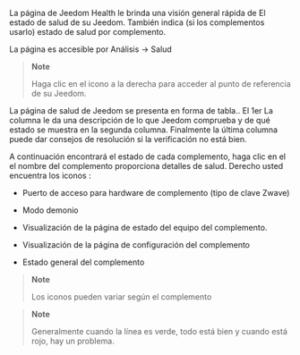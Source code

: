 La página de Jeedom Health le brinda una visión general rápida de
El estado de salud de su Jeedom. También indica (si los complementos
usarlo) estado de salud por complemento.

La página es accesible por Análisis → Salud

> **Note**
>
> Haga clic en el icono a la derecha para acceder al punto de referencia de su
> Jeedom.

La página de salud de Jeedom se presenta en forma de tabla.. El 1er
La columna le da una descripción de lo que Jeedom comprueba y de qué estado
se muestra en la segunda columna. Finalmente la última columna puede
dar consejos de resolución si la verificación no está bien.

A continuación encontrará el estado de cada complemento, haga clic en el
el nombre del complemento proporciona detalles de salud. Derecho usted
encuentra los iconos :

-   Puerto de acceso para hardware de complemento (tipo de clave Zwave)

-   Modo demonio

-   Visualización de la página de estado del equipo del complemento.

-   Visualización de la página de configuración del complemento

-   Estado general del complemento

> **Note**
>
> Los iconos pueden variar según el complemento

> **Note**
>
> Generalmente cuando la línea es verde, todo está bien
> y cuando está rojo, hay un problema.
